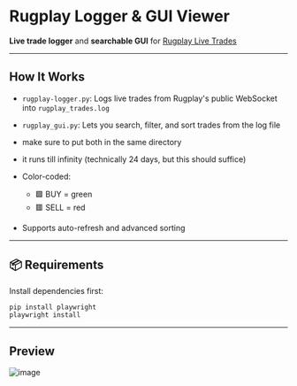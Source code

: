 #  Rugplay Logger & GUI Viewer

 **Live trade logger** and  **searchable GUI** for [Rugplay Live Trades](rugplay.com/live)

---

##  How It Works

- `rugplay-logger.py`: Logs live trades from Rugplay's public WebSocket into `rugplay_trades.log`
- `rugplay_gui.py`: Lets you search, filter, and sort trades from the log file
- make sure to put both in the same directory
- it runs till infinity (technically 24 days, but this should suffice)

- Color-coded:
  - 🟩 BUY = green
  - 🟥 SELL = red
- Supports auto-refresh and advanced sorting

---

## 📦 Requirements

Install dependencies first:

```bash
pip install playwright
playwright install
```
---
## Preview
![image](https://cdn.discordapp.com/attachments/1378494083730772122/1378494096913727670/64D0A4B0-E8BB-4714-A33F-0771A3F725F4.png?ex=683cce2b&is=683b7cab&hm=ba9590266780d8a909a6090f7fdae25df68d8567b4c7e2b242b6f6a0d75cc025&)
